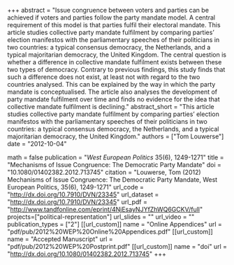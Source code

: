 +++
abstract = "Issue congruence between voters and parties can be achieved if voters and parties follow the party mandate model. A central requirement of this model is that parties fulfil their electoral mandate. This article studies collective party mandate fulfilment by comparing parties’ election manifestos with the parliamentary speeches of their politicians in two countries: a typical consensus democracy, the Netherlands, and a typical majoritarian democracy, the United Kingdom. The central question is whether a difference in collective mandate fulfilment exists between these two types of democracy. Contrary to previous findings, this study finds that such a difference does not exist, at least not with regard to the two countries analysed. This can be explained by the way in which the party mandate is conceptualised. The article also analyses the development of party mandate fulfilment over time and finds no evidence for the idea that collective mandate fulfilment is declining."
abstract_short = "This article studies collective party mandate fulfilment by comparing parties’ election manifestos with the parliamentary speeches of their politicians in two countries: a typical consensus democracy, the Netherlands, and a typical majoritarian democracy, the United Kingdom."
authors = ["Tom Louwerse"]
date = "2012-10-04"

math = false
publication = "*West European Politics* 35(6), 1249-1271"
title = "Mechanisms of Issue Congruence: The Democratic Party Mandate"
doi = "10.1080/01402382.2012.713745"
citation = "Louwerse, Tom (2012) Mechanisms of Issue Congruence: The Democratic Party Mandate, West European Politics, 35(6), 1249-1271"
url_code = "http://dx.doi.org/10.7910/DVN/23345"
url_dataset = "http://dx.doi.org/10.7910/DVN/23345"
url_pdf = "http://www.tandfonline.com/eprint/4NjEsayNJYfZhWQ6GCKV/full"
projects=["political-representation"]
url_slides = ""
url_video = ""
publication_types = ["2"]
[[url_custom]]
  name = "Online Appendices"
  url = "pdf/pub/2012%20WEP%20Online%20Appendices.pdf"
[[url_custom]]
  name = "Accepted Manuscript"
  url = "pdf/pub/2012%20WEP%20Postprint.pdf"
[[url_custom]]
  name = "doi"
  url = "http://dx.doi.org/10.1080/01402382.2012.713745"
+++
